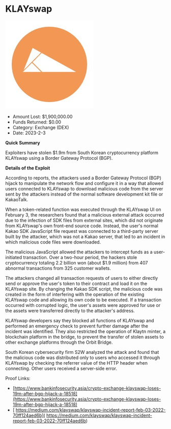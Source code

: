 # KLAYswap
![KLAYswap](/rektimages/KLAYswap.png)
- Amount Lost: $1,900,000.00
- Funds Returned: $0.00
- Category: Exchange (DEX)
- Date: 2023-2-3

**Quick Summary**

Exploiters have stolen $1.9m from South Korean cryptocurrency platform KLAYswap using a Border Gateway Protocol (BGP).

  


 **Details of the Exploit**

According to reports, the attackers used a Border Gateway Protocol (BGP) hijack to manipulate the network flow and configure it in a way that allowed users connected to KLAYswap to download malicious code from the server sent by the attackers instead of the normal software development kit file or KakaoTalk.

  


When a token-related function was executed through the KLAYswap UI on February 3, the researchers found that a malicious external attack occurred due to the infection of SDK files from external sites, which did not originate from KLAYswap's own front-end source code. Instead, the user's normal Kakao SDK JavaScript file request was connected to a third-party server built by the attacker, which was not a Kakao server, that led to an incident in which malicious code files were downloaded.

  


The malicious JavaScript allowed the attackers to intercept funds as a user-initiated transaction. Over a two-hour period, the hackers stole cryptocurrency totaling 2.2 billion won (about $1.9 million) from 407 abnormal transactions from 325 customer wallets.

  


The attackers changed all transaction requests of users to either directly send or approve the user's token to their contract and load it on the KLAYswap site. By changing the Kakao SDK script, the malicious code was created in the form of interfering with the operation of the existing KLAYswap code and allowing its own code to be executed. If a transaction occurred with corrupted logic, the user's assets were approved for use or the assets were transferred directly to the attacker's address.

  


KLAYswap developers say they blocked all functions of KLAYswap and performed an emergency check to prevent further damage after the incident was identified. They also restricted the operation of Klaytn minter, a blockchain platform in the bridge, to prevent the transfer of stolen assets to other exchange platforms through the Orbit Bridge.

  


South Korean cybersecurity firm S2W analyzed the attack and found that the malicious code was distributed only to users who accessed it through KLAYswap by checking the referrer value of the HTTP header when connecting. Other users received a server-side error.

  


  



Proof Links:
- [https://www.bankinfosecurity.asia/crypto-exchange-klayswap-loses-19m-after-bgp-hijack-a-18518](https://www.bankinfosecurity.asia/crypto-exchange-klayswap-loses-19m-after-bgp-hijack-a-18518)
- [ https://medium.com/klayswap/klayswap-incident-report-feb-03-2022-70ff124aed6b]( https://medium.com/klayswap/klayswap-incident-report-feb-03-2022-70ff124aed6b)



